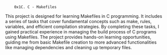 		0x1C. C - Makefiles

This project is designed for learning Makefiles in C programming. It includes a series of tasks that cover fundamental concepts such as make, rules, variables, and efficient compilation strategies. By completing these tasks, I gained practical experience in managing the build process of C programs using Makefiles. The project provides hands-on learning opportunities, guiding me from basic Makefile creation to more advanced functionalities like managing dependencies and cleaning up temporary files.
